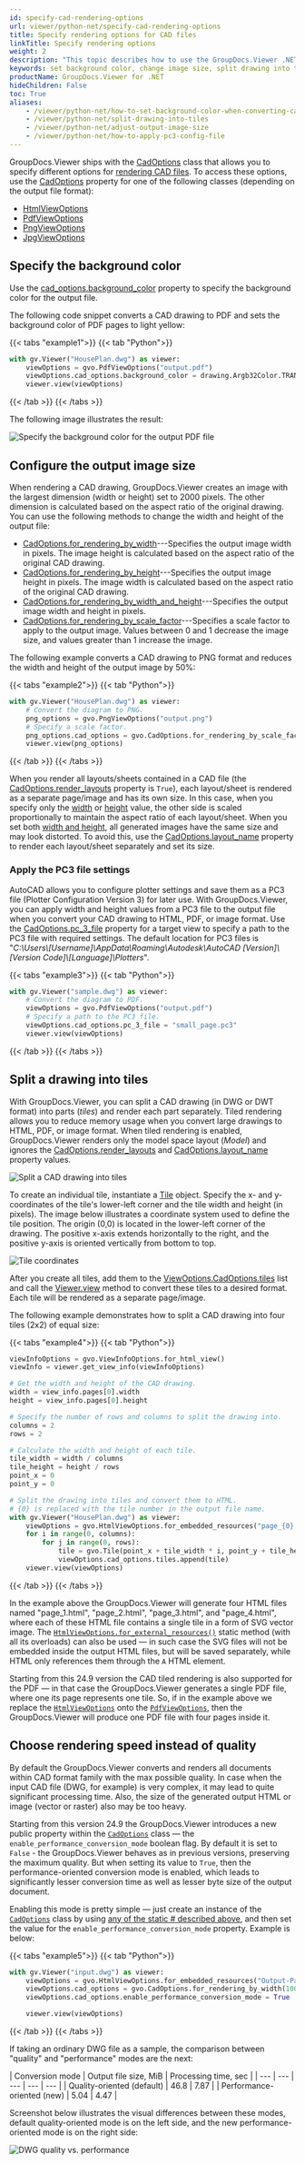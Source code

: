```yaml
---
id: specify-cad-rendering-options
url: viewer/python-net/specify-cad-rendering-options
title: Specify rendering options for CAD files
linkTitle: Specify rendering options
weight: 2
description: "This topic describes how to use the GroupDocs.Viewer .NET API (C#) to specify various options for rendering CAD files to HTML, PDF, PNG, and JPEG."
keywords: set background color, change image size, split drawing into tiles, dwg to pdf, cad to pdf, dwg to html, cad to html, dwg to image
productName: GroupDocs.Viewer for .NET
hideChildren: False
toc: True
aliases:
    - /viewer/python-net/how-to-set-background-color-when-converting-cad-drawings
    - /viewer/python-net/split-drawing-into-tiles
    - /viewer/python-net/adjust-output-image-size
    - /viewer/python-net/how-to-apply-pc3-config-file
---
```

GroupDocs.Viewer ships with the [CadOptions](https://reference.groupdocs.com/viewer/python-net/groupdocs.viewer.options/cadoptions) class that allows you to specify different options for [rendering CAD files](/viewer/python-net/render-cad-documents/). To access these options, use the [CadOptions](https://reference.groupdocs.com/viewer/python-net/groupdocs.viewer.options/baseviewoptions/#properties) property for one of the following classes (depending on the output file format):

* [HtmlViewOptions](https://reference.groupdocs.com/python-net/viewer/groupdocs.viewer.options/htmlviewoptions) 
* [PdfViewOptions](https://reference.groupdocs.com/python-net/viewer/groupdocs.viewer.options/pdfviewoptions)
* [PngViewOptions](https://reference.groupdocs.com/python-net/viewer/groupdocs.viewer.options/pngviewoptions)
* [JpgViewOptions](https://reference.groupdocs.com/python-net/viewer/groupdocs.viewer.options/jpgviewoptions)

## Specify the background color

Use the [cad_options.background_color](https://reference.groupdocs.com/viewer/python-net/groupdocs.viewer.options/cadoptions/#properties) property to specify the background color for the output file. 

The following code snippet converts a CAD drawing to PDF and sets the background color of PDF pages to light yellow:

{{< tabs "example1">}}
{{< tab "Python">}}
```python
with gv.Viewer("HousePlan.dwg") as viewer:
    viewOptions = gvo.PdfViewOptions("output.pdf")
    viewOptions.cad_options.background_color = drawing.Argb32Color.TRANSPARENT # RGB color for green 
    viewer.view(viewOptions)
```
{{< /tab >}}
{{< /tabs >}}

The following image illustrates the result:

![Specify the background color for the output PDF file](/viewer/net/images/rendering-basics/render-cad-documents/set-background-color.png)

## Configure the output image size

<a name="ctors"></a>When rendering a CAD drawing, GroupDocs.Viewer creates an image with the largest dimension (width or height) set to 2000 pixels. The other dimension is calculated based on the aspect ratio of the original drawing. You can use the following methods to change the width and height of the output file:

* [CadOptions.for_rendering_by_width](https://reference.groupdocs.com/python-net/viewer/groupdocs.viewer.options/cadoptions/#methods)---Specifies the output image width in pixels. The image height is calculated based on the aspect ratio of the original CAD drawing.
* [CadOptions.for_rendering_by_height](https://reference.groupdocs.com/python-net/viewer/groupdocs.viewer.options/cadoptions/#methods)---Specifies the output image height in pixels. The image width is calculated based on the aspect ratio of the original CAD drawing.
* [CadOptions.for_rendering_by_width_and_height](https://reference.groupdocs.com/python-net/viewer/groupdocs.viewer.options/cadoptions/#methods)---Specifies the output image width and height in pixels. 
* [CadOptions.for_rendering_by_scale_factor](https://reference.groupdocs.com/python-net/viewer/groupdocs.viewer.options/cadoptions/#methods)---Specifies a scale factor to apply to the output image. Values between 0 and 1 decrease the image size, and values greater than 1 increase the image.

The following example converts a CAD drawing to PNG format and reduces the width and height of the output image by 50%:

{{< tabs "example2">}}
{{< tab "Python">}}
```python
with gv.Viewer("HousePlan.dwg") as viewer:
    # Convert the diagram to PNG.
    png_options = gvo.PngViewOptions("output.png")
    # Specify a scale factor.
    png_options.cad_options = gvo.CadOptions.for_rendering_by_scale_factor(0.5)      
    viewer.view(png_options)
```
{{< /tab >}}
{{< /tabs >}}

When you render all layouts/sheets contained in a CAD file (the [CadOptions.render_layouts](https://reference.groupdocs.com/python-net/viewer/groupdocs.viewer.options/cadoptions/#properties) property is `True`), each layout/sheet is rendered as a separate page/image and has its own size. In this case, when you specify only the [width](https://reference.groupdocs.com/python-net/viewer/groupdocs.viewer.options/cadoptions/#methods) or [height](https://reference.groupdocs.com/python-net/viewer/groupdocs.viewer.options/cadoptions/#methods) value, the other side is scaled proportionally to maintain the aspect ratio of each layout/sheet. When you set both [width and height](https://reference.groupdocs.com/python-net/viewer/groupdocs.viewer.options/cadoptions/#methods), all generated images have the same size and may look distorted. To avoid this, use the [CadOptions.layout_name](https://reference.groupdocs.com/viewer/python-net/groupdocs.viewer.options/cadoptions/#properties) property to render each layout/sheet separately and set its size.

### Apply the PC3 file settings

AutoCAD allows you to configure plotter settings and save them as a PC3 file (Plotter Configuration Version 3) for later use. With GroupDocs.Viewer, you can apply width and height values from a PC3 file to the output file when you convert your CAD drawing to HTML, PDF, or image format. Use the [CadOptions.pc_3_file](https://reference.groupdocs.com/viewer/python-net/groupdocs.viewer.options/cadoptions/#properties) property for a target view to specify a path to the PC3 file with required settings. The default location for PC3 files is "*C:\Users\\[Username]\\AppData\Roaming\Autodesk\AutoCAD [Version]\\[Version Code]\\[Language]\Plotters*".

{{< tabs "example3">}}
{{< tab "Python">}}
```python
with gv.Viewer("sample.dwg") as viewer:
    # Convert the diagram to PDF.
    viewOptions = gvo.PdfViewOptions("output.pdf")
    # Specify a path to the PC3 file.
    viewOptions.cad_options.pc_3_file = "small_page.pc3"
    viewer.view(viewOptions)
```
{{< /tab >}}
{{< /tabs >}}

## Split a drawing into tiles

With GroupDocs.Viewer, you can split a CAD drawing (in DWG or DWT format) into parts (_tiles_) and render each part separately. Tiled rendering allows you to reduce memory usage when you convert large drawings to HTML, PDF, or image format. When tiled rendering is enabled, GroupDocs.Viewer renders only the model space layout (_Model_) and ignores the [CadOptions.render_layouts](https://reference.groupdocs.com/python-net/viewer/groupdocs.viewer.options/cadoptions/#properties) and [CadOptions.layout_name](https://reference.groupdocs.com/viewer/python-net/groupdocs.viewer.options/cadoptions/#properties) property values.

![Split a CAD drawing into tiles](/viewer/net/images/rendering-basics/render-cad-documents/split-drawing-into-tiles.png)

To create an individual tile, instantiate a [Tile](https://reference.groupdocs.com/viewer/python-net/groupdocs.viewer.options/tile) object. Specify the x- and y-coordinates of the tile's lower-left corner and the tile width and height (in pixels). The image below illustrates a coordinate system used to define the tile position. The origin (0,0) is located in the lower-left corner of the drawing. The positive x-axis extends horizontally to the right, and the positive y-axis is oriented vertically from bottom to top.

![Tile coordinates](/viewer/net/images/rendering-basics/render-cad-documents/tile-coordinates.png)

After you create all tiles, add them to the [ViewOptions.CadOptions.tiles](https://reference.groupdocs.com/python-net/viewer/groupdocs.viewer.options/cadoptions/#properties) list and call the [Viewer.view](https://reference.groupdocs.com/viewer/python-net/groupdocs.viewer/viewer/#methods) method to convert these tiles to a desired format. Each tile will be rendered as a separate page/image.

The following example demonstrates how to split a CAD drawing into four tiles (2x2) of equal size:

{{< tabs "example4">}}
{{< tab "Python">}}
```python
viewInfoOptions = gvo.ViewInfoOptions.for_html_view()
viewInfo = viewer.get_view_info(viewInfoOptions)

# Get the width and height of the CAD drawing.
width = view_info.pages[0].width
height = view_info.pages[0].height

# Specify the number of rows and columns to split the drawing into.
columns = 2
rows = 2

# Calculate the width and height of each tile.
tile_width = width / columns
tile_height = height / rows
point_x = 0
point_y = 0

# Split the drawing into tiles and convert them to HTML.
# {0} is replaced with the tile number in the output file name.
with gv.Viewer("HousePlan.dwg") as viewer:
    viewOptions = gvo.HtmlViewOptions.for_embedded_resources("page_{0}.html")
    for i in range(0, columns):
        for j in range(0, rows):
            tile = gvo.Tile(point_x + tile_width * i, point_y + tile_height * j, tile_width, tile_height)
            viewOptions.cad_options.tiles.append(tile)
    viewer.view(viewOptions)
```
{{< /tab >}}
{{< /tabs >}}

In the example above the GroupDocs.Viewer will generate four HTML files named "page_1.html", "page_2.html", "page_3.html", and "page_4.html", where each of these HTML file contains a single tile in a form of SVG vector image. The [`HtmlViewOptions.for_external_resources()`](https://reference.groupdocs.com/viewer/python-net/groupdocs.viewer.options/htmlviewoptions/) static method (with all its overloads) can also be used — in such case the SVG files will not be embedded inside the output HTML files, but will be saved separately, while HTML only references them through the `A` HTML element.

Starting from this 24.9 version the CAD tiled rendering is also supported for the PDF — in that case the GroupDocs.Viewer generates a single PDF file, where one its page represents one tile. So, if in the example above we replace the [`HtmlViewOptions`](https://reference.groupdocs.com/viewer/python-net/groupdocs.viewer.options/htmlviewoptions/) onto the [`PdfViewOptions`](https://reference.groupdocs.com/viewer/python-net/groupdocs.viewer.options/pdfviewoptions/), then the GroupDocs.Viewer will produce one PDF file with four pages inside it.

## Choose rendering speed  instead of quality

By default the GroupDocs.Viewer converts and renders all documents within CAD format family with the max possible quality. In case when the input CAD file (DWG, for example) is very complex, it may lead to quite significant processing time. Also, the size of the generated output HTML or image (vector or raster) also may be too heavy.

Starting from this version 24.9 the GroupDocs.Viewer introduces a new public property within the [`CadOptions`](https://reference.groupdocs.com/viewer/python-net/groupdocs.viewer.options/cadoptions) class — the `enable_performance_conversion_mode` boolean flag. By default it is set to `False` - the GroupDocs.Viewer behaves as in previous versions, preserving the maximum quality. But when setting its value to `True`, then the performance-oriented conversion mode is enabled, which leads to significantly lesser conversion time as well as lesser byte size of the output document.

Enabling this mode is pretty simple — just create an instance of the [`CadOptions`](https://reference.groupdocs.com/viewer/python-net/groupdocs.viewer.options/cadoptions) class by using [any of the static # described above](#ctors), and then set the value for the `enable_performance_conversion_mode` property. Example is below:


{{< tabs "example5">}}
{{< tab "Python">}}
```python
with gv.Viewer("input.dwg") as viewer:
    viewOptions = gvo.HtmlViewOptions.for_embedded_resources("Output-Page#{0}.html")
    viewOptions.cad_options = gvo.CadOptions.for_rendering_by_width(1000)
    viewOptions.cad_options.enable_performance_conversion_mode = True

    viewer.view(viewOptions)
```
{{< /tab >}}
{{< /tabs >}}

If taking an ordinary DWG file as a sample, the comparison between "quality" and "performance" modes are the next:

| Conversion mode | Output file size, MiB | Processing time, sec |
| --- | --- | --- | --- | --- |
| Quality-oriented (default) | 46.8 | 7.87 |
| Performance-oriented (new) | 5.04 | 4.47 |

Screenshot below illustrates the visual differences between these modes, default quality-oriented mode is on the left side, and the new performance-oriented mode is on the right side:

![DWG quality vs. performance](/viewer/net/images/rendering-basics/render-cad-documents/dwg_comparison_quality_vs_performance.png)

